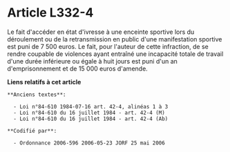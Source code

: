 # Article L332-4

Le fait d'accéder en état d'ivresse à une enceinte sportive lors du déroulement ou de la retransmission en public d'une
manifestation sportive est puni de 7 500 euros. Le fait, pour l'auteur de cette infraction, de se rendre coupable de
violences ayant entraîné une incapacité totale de travail d'une durée inférieure ou égale à huit jours est puni d'un an
d'emprisonnement et de 15 000 euros d'amende.

**Liens relatifs à cet article**

	**Anciens textes**:

	  - Loi n°84-610 1984-07-16 art. 42-4, alinéas 1 à 3
	  - Loi n°84-610 du 16 juillet 1984 - art. 42-4 (M)
	  - Loi n°84-610 du 16 juillet 1984 - art. 42-4 (Ab)

	**Codifié par**:

	  - Ordonnance 2006-596 2006-05-23 JORF 25 mai 2006
